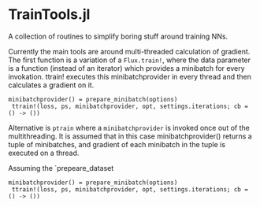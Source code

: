 # TrainTools.jl
A collection of routines to simplify boring stuff around training NNs.


Currently the main tools are around multi-threaded calculation of gradient. The first function is a variation of a `Flux.train!`, where the data parameter is a function (instead of an iterator) which provides a minibatch for every invokation. ttrain! executes this minibatchprovider in every thread and then calculates a gradient on it. 
```
minibatchprovider() = prepare_minibatch(options)
 ttrain!(loss, ps, minibatchprovider, opt, settings.iterations; cb = () -> ())
```


Alternative is `ptrain` where a `minibatchprovider` is invoked once out of the multithreading. It is assumed that in this case minibatchprovider() returns a tuple of minibatches, and gradient of each minibatch in the tuple is executed on a thread.

Assuming the `prepeare_dataset
```
minibatchprovider() = prepare_minibatch(options)
 ttrain!(loss, ps, minibatchprovider, opt, settings.iterations; cb = () -> ())
```
